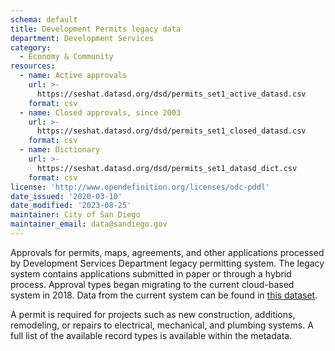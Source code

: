 ```yaml
---
schema: default
title: Development Permits legacy data
department: Development Services
category:
  - Economy & Community
resources:
  - name: Active approvals
    url: >-
      https://seshat.datasd.org/dsd/permits_set1_active_datasd.csv
    format: csv
  - name: Closed approvals, since 2003
    url: >-
      https://seshat.datasd.org/dsd/permits_set1_closed_datasd.csv
    format: csv
  - name: Dictionary
    url: >-
      https://seshat.datasd.org/dsd/permits_set1_datasd_dict.csv
    format: csv
license: 'http://www.opendefinition.org/licenses/odc-pddl'
date_issued: '2020-03-10'
date_modified: '2023-08-25'
maintainer: City of San Diego
maintainer_email: data@sandiego.gov
---
```

Approvals for permits, maps, agreements, and other applications processed by Development Services Department legacy permitting system. The legacy system contains applications submitted in paper or through a hybrid process. Approval types began migrating to the current cloud-based system in 2018. Data from the current system can be found in [this dataset](/datasets/development-permits-set2/).

<!--more-->

A permit is required for projects such as new construction, additions, remodeling, or repairs to electrical, mechanical, and plumbing systems. A full list of the available record types is available within the metadata.